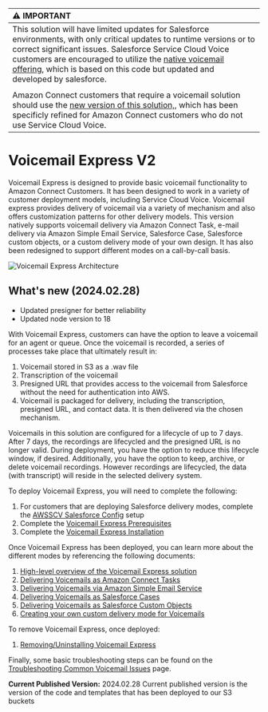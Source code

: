 | :warning: IMPORTANT          |
|:---------------------------|
| This solution will have limited updates for Salesforce environments, with only critical updates to runtime versions or to correct significant issues. Salesforce Service Cloud Voice customers are encouraged to utilize the [native voicemail offering](https://developer.salesforce.com/docs/atlas.en-us.voice_developer_guide.meta/voice_developer_guide/voice_example_voicemail.htm), which is based on this code but updated and developed by salesforce. | 
| |
|Amazon Connect customers that require a voicemail solution should use the [new version of this solution,](https://github.com/amazon-connect/voicemail-express-amazon-connect), which has been specificly refined for Amazon Connect customers who do not use Service Cloud Voice.|


# Voicemail Express V2
Voicemail Express is designed to provide basic voicemail functionality to Amazon Connect Customers. It has been designed to work in a variety of customer deployment models, including Service Cloud Voice. Voicemail express provides delivery of voicemail via a variety of mechanism and also offers customization patterns for other delivery models. This version natively supports voicemail delivery via Amazon Connect Task, e-mail delivery via Amazon Simple Email Service, Salesforce Case, Salesforce custom objects, or a custom delivery mode of your own design. It has also been redesigned to support different modes on a call-by-call basis.

![Voicemail Express Architecture](Docs/Img/vmx2.png)

## What's new (2024.02.28)
-  Updated presigner for better reliability
-  Updated node version to 18

With Voicemail Express, customers can have the option to leave a voicemail for an agent or queue. Once the voicemail is recorded, a series of processes take place that ultimately result in:
1. Voicemail stored in S3 as a .wav file
2. Transcription of the voicemail
3. Presigned URL that provides access to the voicemail from Salesforce without the need for authentication into AWS.
4. Voicemail is packaged for delivery, including the transcription, presigned URL, and contact data. It is then delivered via the chosen mechanism.

Voicemails in this solution are configured for a lifecycle of up to 7 days. After 7 days, the recordings are lifecycled and the presigned URL is no longer valid. During deployment, you have the option to reduce this lifecycle window, if desired. Additionally, you have the option to keep, archive, or delete voicemail recordings. However recordings are lifecycled, the data (with transcript) will reside in the selected delivery system.

To deploy Voicemail Express, you will need to complete the following:
1. For customers that are deploying Salesforce delivery modes, complete the [AWSSCV Salesforce Config](../../Common/AWSSCV-SalesforceConfig/readme.md) setup
2. Complete the [Voicemail Express Prerequisites](Docs/vmx_prerequistes.md)
3. Complete the [Voicemail Express Installation](Docs/vmx_installation_instructions.md)

Once Voicemail Express has been deployed, you can learn more about the different modes by referencing the following documents:
1. [High-level overview of the Voicemail Express solution](Docs/vmx_core.md)
2. [Delivering Voicemails as Amazon Connect Tasks](Docs/vmx_tasks.md)
3. [Delivering Voicemails via Amazon Simple Email Service](Docs/vmx_email.md)
4. [Delivering Voicemails as Salesforce Cases](Docs/vmx_sfcase.md)
5. [Delivering Voicemails as Salesforce Custom Objects](Docs/vmx_sfcustom.md)
6. [Creating your own custom delivery mode for Voicemails](Docs/vmx_custom.md)

To remove Voicemail Express, once deployed:
1.  [Removing/Uninstalling Voicemail Express](Docs/vmx_uninstall.md)

Finally, some basic troubleshooting steps can be found on the [Troubleshooting Common Voicemail Issues](Docs/vmx_troubleshooting.md) page.

**Current Published Version:** 2024.02.28
Current published version is the version of the code and templates that has been deployed to our S3 buckets
